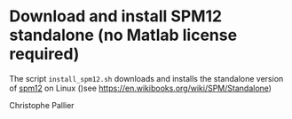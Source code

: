 # Download and install SPM12 standalone (no Matlab license required)

The script `install_spm12.sh` downloads and installs the standalone version of  [spm12](https://www.fil.ion.ucl.ac.uk/spm/software/spm12/) on Linux ()see <https://en.wikibooks.org/wiki/SPM/Standalone>)


Christophe Pallier
